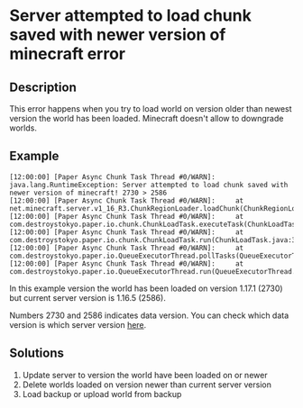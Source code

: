 # Server attempted to load chunk saved with newer version of minecraft error
## Description
This error happens when you try to load world on version older than newest version the world has been loaded. Minecraft doesn't allow to downgrade worlds.

## Example
```log
[12:00:00] [Paper Async Chunk Task Thread #0/WARN]: java.lang.RuntimeException: Server attempted to load chunk saved with newer version of minecraft! 2730 > 2586
[12:00:00] [Paper Async Chunk Task Thread #0/WARN]: 	at net.minecraft.server.v1_16_R3.ChunkRegionLoader.loadChunk(ChunkRegionLoader.java:111)
[12:00:00] [Paper Async Chunk Task Thread #0/WARN]: 	at com.destroystokyo.paper.io.chunk.ChunkLoadTask.executeTask(ChunkLoadTask.java:114)
[12:00:00] [Paper Async Chunk Task Thread #0/WARN]: 	at com.destroystokyo.paper.io.chunk.ChunkLoadTask.run(ChunkLoadTask.java:39)
[12:00:00] [Paper Async Chunk Task Thread #0/WARN]: 	at com.destroystokyo.paper.io.QueueExecutorThread.pollTasks(QueueExecutorThread.java:105)
[12:00:00] [Paper Async Chunk Task Thread #0/WARN]: 	at com.destroystokyo.paper.io.QueueExecutorThread.run(QueueExecutorThread.java:38)
```
In this example version the world has been loaded on version 1.17.1 (2730) but current server version is 1.16.5 (2586).

Numbers 2730 and 2586 indicates data version. You can check which data version is which server version [here](https://minecraft.fandom.com/wiki/Data_version).


## Solutions
1) Update server to version the world have been loaded on or newer
2) Delete worlds loaded on version newer than current server version
3) Load backup or upload world from backup